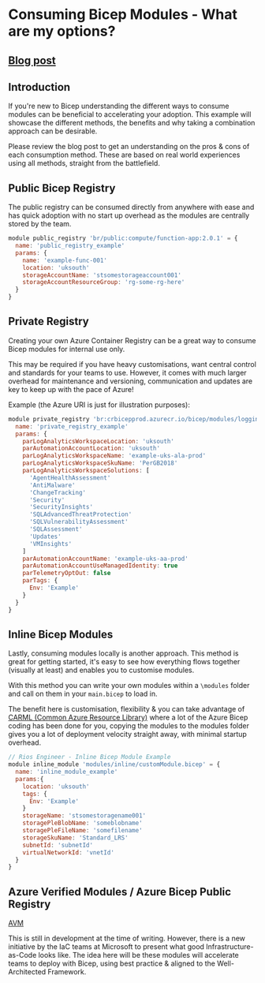 # Consuming Bicep Modules - What are my options?

## [Blog post](https://rios.engineer/consuming-bicep-modules-what-are-my-options/)

## Introduction

If you're new to Bicep understanding the different ways to consume modules can be beneficial to accelerating your adoption. This example will showcase the different methods, the benefits and why taking a combination approach can be desirable.

Please review the blog post to get an understanding on the pros & cons of each consumption method. These are based on real world experiences using all methods, straight from the battlefield.

## Public Bicep Registry

The public registry can be consumed directly from anywhere with ease and has quick adoption with no start up overhead as the modules are centrally stored by the team.

```javascript
module public_registry 'br/public:compute/function-app:2.0.1' = {
  name: 'public_registry_example'
  params: {
    name: 'example-func-001'
    location: 'uksouth'
    storageAccountName: 'stsomestorageaccount001'
    storageAccountResourceGroup: 'rg-some-rg-here'
  }
}
```

## Private Registry

Creating your own Azure Container Registry can be a great way to consume Bicep modules for internal use only.

This may be required if you have heavy customisations, want central control and standards for your teams to use. However, it comes with much larger overhead for maintenance and versioning, communication and updates are key to keep up with the pace of Azure!

Example (the Azure URI is just for illustration purposes):

```javascript
module private_registry 'br:crbicepprod.azurecr.io/bicep/modules/logging:2023-09-29' = {
  name: 'private_registry_example'
  params: {
    parLogAnalyticsWorkspaceLocation: 'uksouth'
    parAutomationAccountLocation: 'uksouth'
    parLogAnalyticsWorkspaceName: 'example-uks-ala-prod'
    parLogAnalyticsWorkspaceSkuName: 'PerGB2018'
    parLogAnalyticsWorkspaceSolutions: [
      'AgentHealthAssessment'
      'AntiMalware'
      'ChangeTracking'
      'Security'
      'SecurityInsights'
      'SQLAdvancedThreatProtection'
      'SQLVulnerabilityAssessment'
      'SQLAssessment'
      'Updates'
      'VMInsights'
    ]
    parAutomationAccountName: 'example-uks-aa-prod'
    parAutomationAccountUseManagedIdentity: true
    parTelemetryOptOut: false
    parTags: {
      Env: 'Example'
    }
  }
}
```

## Inline Bicep Modules

Lastly, consuming modules locally is another approach. This method is great for getting started, it's easy to see how everything flows together (visually at least) and enables you to customise modules.

With this method you can write your own modules within a `\modules` folder and call on them in your `main.bicep` to load in.

The benefit here is customisation, flexibility & you can take advantage of [CARML (Common Azure Resource Library)](https://github.com/Azure/ResourceModules) where a lot of the Azure Bicep coding has been done for you, copying the modules to the modules folder gives you a lot of deployment velocity straight away, with minimal startup overhead.

```javascript
// Rios Engineer - Inline Bicep Module Example
module inline_module 'modules/inline/customModule.bicep' = {
  name: 'inline_module_example'
  params:{
    location: 'uksouth'
    tags: {
      Env: 'Example'
    }
    storageName: 'stsomestoragename001'
    storagePleBlobName: 'someblobname'
    storagePleFileName: 'somefilename'
    storageSkuName: 'Standard_LRS'
    subnetId: 'subnetId'
    virtualNetworkId: 'vnetId'
  }
}
```

## Azure Verified Modules / Azure Bicep Public Registry

[AVM](https://azure.github.io/Azure-Verified-Modules/faq/#what-is-happening-to-existing-initiatives-like-carml-and-tfvm)

This is still in development at the time of writing. However, there is a new initiative by the IaC teams at Microsoft to present what good Infrastructure-as-Code looks like. The idea here will be these modules will accelerate teams to deploy with Bicep, using best practice & aligned to the Well-Architected Framework.

